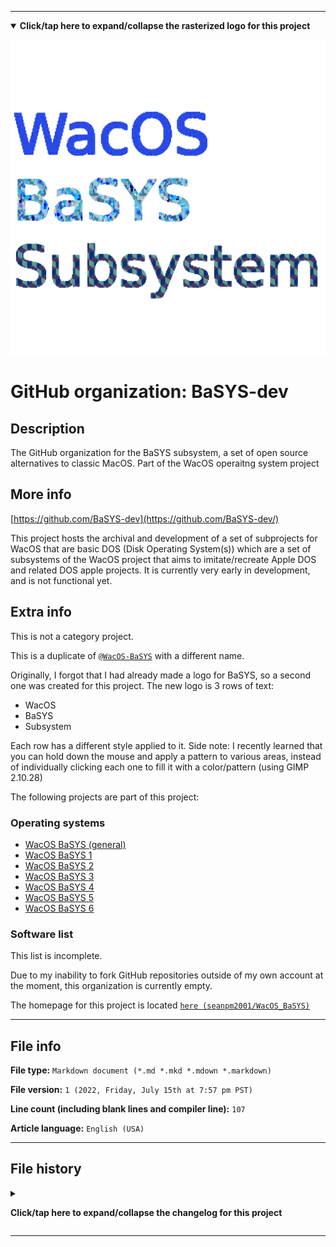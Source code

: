 
***

<!--
<details><summary><b lang="en">Click/tap here to expand/collapse the vectorized logo for this project</b></summary>

![WichCraft_Icon_1024px.svg failed to load. The file may be missing or corrupt. Check the file path for errors first.](/AdditionalInfo/2/BaSYS-dev/WichCraft_Icon_1024px.svg)

</details>
!-->

<details open><summary><b lang="en">Click/tap here to expand/collapse the rasterized logo for this project</b></summary>

![WacOS_BaSYS_Logo1024px_V1_HighCompression.png failed to load. The file may be missing or corrupt. Check the file path for errors first.](/AdditionalInfo/2/BaSYS-dev/WacOS_BaSYS_Logo1024px_V1_HighCompression.png)

</details>

# GitHub organization: BaSYS-dev

## Description

The GitHub organization for the BaSYS subsystem, a set of open source alternatives to classic MacOS. Part of the WacOS operaitng system project

## More info

[https://github.com/BaSYS-dev](https://github.com/BaSYS-dev/)

This project hosts the archival and development of a set of subprojects for WacOS that are basic DOS (Disk Operating System(s)) which are a set of subsystems of the WacOS project that aims to imitate/recreate Apple DOS and related DOS apple projects. It is currently very early in development, and is not functional yet.

## Extra info

This is not a category project.

This is a duplicate of [`@WacOS-BaSYS`](/AdditionalInfo/2/WacOS-BaSYS/) with a different name.

Originally, I forgot that I had already made a logo for BaSYS, so a second one was created for this project. The new logo is 3 rows of text:

- WacOS
- BaSYS
- Subsystem

Each row has a different style applied to it. Side note: I recently learned that you can hold down the mouse and apply a pattern to various areas, instead of individually clicking each one to fill it with a color/pattern (using GIMP 2.10.28)

The following projects are part of this project:

### Operating systems

- [WacOS BaSYS (general)](https://github.com/seanpm2001/WacOS_BaSYS/)
- [WacOS BaSYS 1](https://github.com/seanpm2001/WacOS_BaSYS_1/)
- [WacOS BaSYS 2](https://github.com/seanpm2001/WacOS_BaSYS_2/)
- [WacOS BaSYS 3](https://github.com/seanpm2001/WacOS_BaSYS_3/)
- [WacOS BaSYS 4](https://github.com/seanpm2001/WacOS_BaSYS_4/)
- [WacOS BaSYS 5](https://github.com/seanpm2001/WacOS_BaSYS_5/)
- [WacOS BaSYS 6](https://github.com/seanpm2001/WacOS_BaSYS_6/)

### Software list

This list is incomplete.

Due to my inability to fork GitHub repositories outside of my own account at the moment, this organization is currently empty.

The homepage for this project is located [`here (seanpm2001/WacOS_BaSYS)`](https://github.com/seanpm2001/WacOS_BaSYS/)

<!--
There is no current home repository for this project.
!-->

***

## File info

**File type:** `Markdown document (*.md *.mkd *.mdown *.markdown)`

**File version:** `1 (2022, Friday, July 15th at 7:57 pm PST)`

**Line count (including blank lines and compiler line):** `107`

**Article language:** `English (USA)`

***

## File history

<details><summary><p lang="en"><b>Click/tap here to expand/collapse the changelog for this project</b></p></summary>

<details><summary><p lang="en"><b>Version 1 (2022, Friday, July 15th at 7:57 pm PST)</b></p></summary>

**This version was made by:** [`@seanpm2001`](https://github.com/seanpm2001/)

> Changes:

- [x] Started the file
- [x] Referenced the organization icon (raster)
<!--  - [x] Referenced the organization icon (vector) !-->
- [x] Added the organization description
- [x] Added the `more info` section
- [x] Added the `extra info` section
- [x] Added the `file info` section
- [x] Added the `file history` section
- [ ] No other changes in version 1

</details>

</details>

***

